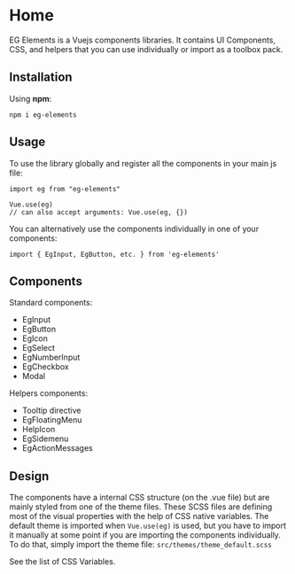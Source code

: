 # Home

EG Elements is a Vuejs components libraries. It contains UI Components, CSS, and helpers that you can use individually or import as a toolbox pack.

## Installation

Using **npm**:

```
npm i eg-elements
```

## Usage

To use the library globally and register all the components in your main js file:

```
import eg from "eg-elements"

Vue.use(eg)
// can also accept arguments: Vue.use(eg, {})
```

You can alternatively use the components individually in one of your components:

```
import { EgInput, EgButton, etc. } from 'eg-elements'
```

## Components

Standard components:

- EgInput
- EgButton
- EgIcon
- EgSelect
- EgNumberInput
- EgCheckbox
- Modal

Helpers components:

- Tooltip directive
- EgFloatingMenu
- HelpIcon
- EgSidemenu
- EgActionMessages

## Design

The components have a internal CSS structure (on the .vue file) but are mainly styled from one of the theme files. These SCSS files are defining most of the visual properties with the help of CSS native variables. The default theme is imported when `Vue.use(eg)` is used, but you have to import it manually at some point if you are importing the components individually. To do that, simply import the theme file: `src/themes/theme_default.scss`

See the list of CSS Variables.